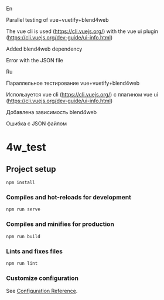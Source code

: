 En

Parallel testing of vue+vuetify+blend4web

The vue cli is used (https://cli.vuejs.org/) with the vue ui plugin (https://cli.vuejs.org/dev-guide/ui-info.html)

Added blend4web dependency

Error with the JSON file

Ru

Параллельное тестирование vue+vuetify+blend4web

Используется vue cli (https://cli.vuejs.org/) c плагином vue ui (https://cli.vuejs.org/dev-guide/ui-info.html)

Добавлена зависимость blend4web





Ошибка с JSON файлом

# 4w_test

## Project setup
```
npm install
```

### Compiles and hot-reloads for development
```
npm run serve
```

### Compiles and minifies for production
```
npm run build
```

### Lints and fixes files
```
npm run lint
```

### Customize configuration
See [Configuration Reference](https://cli.vuejs.org/config/).
